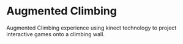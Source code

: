 # Augmented Climbing

Augmented Climbing experience using kinect technology to project interactive games onto a climbing wall.



